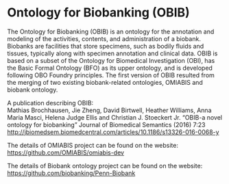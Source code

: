 Ontology for Biobanking (OBIB)
==========

The Ontology for Biobanking (OBIB) is an ontology for the annotation and modeling of the activities, contents, and administration of a biobank. Biobanks are facilities that store specimens, such as bodily fluids and tissues, typically along with specimen annotation and clinical data. OBIB is based on a subset of the Ontology for Biomedical Investigation (OBI), has the Basic Formal Ontology (BFO) as its upper ontology, and is developed following OBO Foundry principles. The first version of OBIB resulted from the merging of two existing biobank-related ontologies, OMIABIS and biobank ontology.

A publication describing OBIB:<br>
Mathias Brochhausen, Jie Zheng, David Birtwell, Heather Williams, Anna Maria Masci, Helena Judge Ellis and Christian J. Stoeckert Jr. “OBIB-a novel ontology for biobanking” Journal of Biomedical Semantics (2016) 7:23 
http://jbiomedsem.biomedcentral.com/articles/10.1186/s13326-016-0068-y

The details of OMIABIS project can be found on the website:
https://github.com/OMIABIS/omiabis-dev

The details of Biobank ontology project can be found on the website:
https://github.com/biobanking/Penn-Biobank
